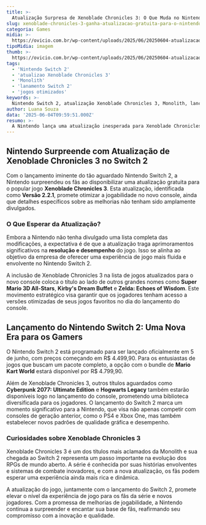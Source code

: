 ```yaml
---
title: >-
  Atualização Surpresa de Xenoblade Chronicles 3: O Que Muda no Nintendo Switch 2?
slug: xenoblade-chronicles-3-ganha-atualizacao-gratuita-para-o-nintendo-switch-2
categoria: Games
midia: >-
  https://ovicio.com.br/wp-content/uploads/2025/06/20250604-atualizacao-de-xenoblade-chronicles-3.webp
tipoMidia: imagem
thumb: >-
  https://ovicio.com.br/wp-content/uploads/2025/06/20250604-atualizacao-de-xenoblade-chronicles-3.webp
tags:
  - 'Nintendo Switch 2'
  - 'atualizao Xenoblade Chronicles 3'
  - 'Monolith'
  - 'lanamento Switch 2'
  - 'jogos otimizados'
keywords: >-
  Nintendo Switch 2, atualização Xenoblade Chronicles 3, Monolith, lançamento Switch 2, jogos otimizados
author: Luana Souza
data: '2025-06-04T09:59:51.000Z'
resumo: >-
  A Nintendo lança uma atualização inesperada para Xenoblade Chronicles 3, melhorando o desempenho do jogo no aguardado Nintendo Switch 2. Descubra as novidades que prometem otimizar a experiência dos jogadores.
---
```


## Nintendo Surpreende com Atualização de Xenoblade Chronicles 3 no Switch 2

Com o lançamento iminente do tão aguardado Nintendo Switch 2, a Nintendo surpreendeu os fãs ao disponibilizar uma atualização gratuita para o popular jogo **Xenoblade Chronicles 3**. Esta atualização, identificada como **Versão 2.2.1**, promete otimizar a jogabilidade no novo console, ainda que detalhes específicos sobre as melhorias não tenham sido amplamente divulgados.

### O Que Esperar da Atualização?

Embora a Nintendo não tenha divulgado uma lista completa das modificações, a expectativa é de que a atualização traga aprimoramentos significativos na **resolução e desempenho** do jogo. Isso se alinha ao objetivo da empresa de oferecer uma experiência de jogo mais fluida e envolvente no Nintendo Switch 2.

A inclusão de Xenoblade Chronicles 3 na lista de jogos atualizados para o novo console coloca o título ao lado de outros grandes nomes como **Super Mario 3D All-Stars**, **Kirby's Dream Buffet** e **Zelda: Echoes of Wisdom**. Este movimento estratégico visa garantir que os jogadores tenham acesso a versões otimizadas de seus jogos favoritos no dia do lançamento do console.

## Lançamento do Nintendo Switch 2: Uma Nova Era para os Gamers

O Nintendo Switch 2 está programado para ser lançado oficialmente em 5 de junho, com preços começando em R$ 4.499,90. Para os entusiastas de jogos que buscam um pacote completo, a opção com o bundle de **Mario Kart World** estará disponível por R$ 4.799,90.

Além de Xenoblade Chronicles 3, outros títulos aguardados como **Cyberpunk 2077: Ultimate Edition** e **Hogwarts Legacy** também estarão disponíveis logo no lançamento do console, prometendo uma biblioteca diversificada para os jogadores. O lançamento do Switch 2 marca um momento significativo para a Nintendo, que visa não apenas competir com consoles de geração anterior, como o PS4 e Xbox One, mas também estabelecer novos padrões de qualidade gráfica e desempenho.

### Curiosidades sobre Xenoblade Chronicles 3

Xenoblade Chronicles 3 é um dos títulos mais aclamados da Monolith e sua chegada ao Switch 2 representa um passo importante na evolução dos RPGs de mundo aberto. A série é conhecida por suas histórias envolventes e sistemas de combate inovadores, e com a nova atualização, os fãs podem esperar uma experiência ainda mais rica e dinâmica.

A atualização do jogo, juntamente com o lançamento do Switch 2, promete elevar o nível da experiência de jogo para os fãs da série e novos jogadores. Com a promessa de melhorias de jogabilidade, a Nintendo continua a surpreender e encantar sua base de fãs, reafirmando seu compromisso com a inovação e qualidade.
